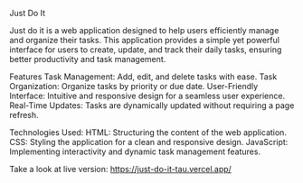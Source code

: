 Just Do It

Just do it is a web application designed to help users efficiently manage and organize their tasks. This application provides a simple yet powerful interface for users to create, update, and track their daily tasks, ensuring better productivity and task management.

Features
Task Management: Add, edit, and delete tasks with ease.
Task Organization: Organize tasks by priority or due date.
User-Friendly Interface: Intuitive and responsive design for a seamless user experience.
Real-Time Updates: Tasks are dynamically updated without requiring a page refresh.

Technologies Used:
HTML: Structuring the content of the web application.
CSS: Styling the application for a clean and responsive design.
JavaScript: Implementing interactivity and dynamic task management features.


Take a look at live version: https://just-do-it-tau.vercel.app/
